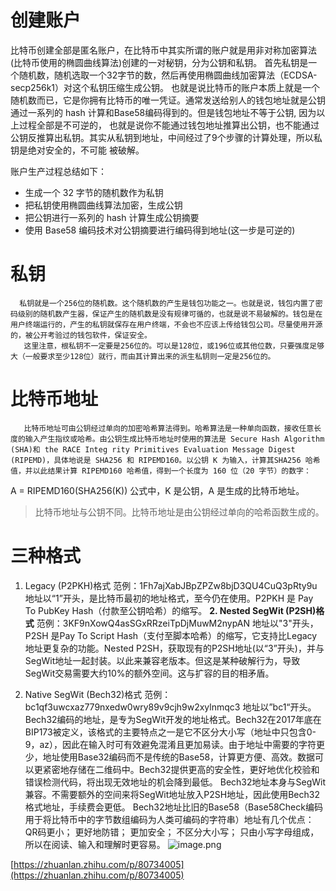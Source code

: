 # 创建账户
比特币创建全部是匿名账户，在比特币中其实所谓的账户就是用非对称加密算法(比特币使用的椭圆曲线算法)创建的一对秘钥，分为公钥和私钥。 首先私钥是一个随机数，随机选取一个32字节的数，然后再使用椭圆曲线加密算法（ECDSA-secp256k1）对这个私钥压缩生成公钥。 也就是说比特币的账户本质上就是一个随机数而已，它是你拥有比特币的唯一凭证。通常发送给别人的钱包地址就是公钥通过一系列的 hash 计算和Base58编码得到的。但是钱包地址不等于公钥, 因为以上过程全部是不可逆的， 也就是说你不能通过钱包地址推算出公钥，也不能通过公钥反推算出私钥。其实从私钥到地址，中间经过了9个步骤的计算处理，所以私钥是绝对安全的，不可能 被破解。

账户生产过程总结如下：

- 生成一个 32 字节的随机数作为私钥
- 把私钥使用椭圆曲线算法加密，生成公钥
- 把公钥进行一系列的 hash 计算生成公钥摘要
- 使用 Base58 编码技术对公钥摘要进行编码得到地址(这一步是可逆的)
# 私钥
      私钥就是一个256位的随机数。这个随机数的产生是钱包功能之一。也就是说，钱包内置了密码级别的随机数产生器，保证产生的随机数是没有规律可循的，也就是说不易破解的。钱包是在用户终端运行的，产生的私钥就保存在用户终端，不会也不应该上传给钱包公司。尽量使用开源的，被公开考验过的钱包软件，保证安全。
       这里注意，根私钥不一定要是256位的。可以是128位，或196位或其他位数，只要强度足够大（一般要求至少128位）就行，而由其计算出来的派生私钥则一定是256位的。
# 比特币地址
       比特币地址可由公钥经过单向的加密哈希算法得到。哈希算法是一种单向函数，接收任意长度的输入产生指纹或哈希。由公钥生成比特币地址时使用的算法是 Secure Hash Algorithm (SHA)和 the RACE Integ rity Primitives Evaluation Message Digest (RIPEMD)，具体地说是 SHA256 和 RIPEMD160。以公钥 K 为输入，计算其SHA256 哈希值，并以此结果计算 RIPEMD160 哈希值，得到一个长度为 160 位（20 字节）的数字：
A = RIPEMD160(SHA256(K))
公式中，K 是公钥，A 是生成的比特币地址。
> 比特币地址与公钥不同。比特币地址是由公钥经过单向的哈希函数生成的。

# 三种格式
1. Legacy (P2PKH)格式
范例：1Fh7ajXabJBpZPZw8bjD3QU4CuQ3pRty9u
地址以“1”开头，是比特币最初的地址格式，至今仍在使用。P2PKH 是 Pay To PubKey Hash（付款至公钥哈希）的缩写。
**2. Nested SegWit (P2SH)格式**
范例：3KF9nXowQ4asSGxRRzeiTpDjMuwM2nypAN
地址以"3"开头，P2SH 是Pay To Script Hash（支付至脚本哈希）的缩写，它支持比Legacy 地址更复杂的功能。Nested P2SH，获取现有的P2SH地址(以“3”开头)，并与SegWit地址一起封装。以此来兼容老版本。但这是某种破解行为，导致SegWit交易需要大约10%的额外空间。这与扩容的目的相矛盾。

3. Native SegWit (Bech32)格式
范例：bc1qf3uwcxaz779nxedw0wry89v9cjh9w2xylnmqc3
地址以”bc1“开头。Bech32编码的地址，是专为SegWit开发的地址格式。Bech32在2017年底在BIP173被定义，该格式的主要特点之一是它不区分大小写（地址中只包含0-9，az），因此在输入时可有效避免混淆且更加易读。由于地址中需要的字符更少，地址使用Base32编码而不是传统的Base58，计算更方便、高效。数据可以更紧密地存储在二维码中。Bech32提供更高的安全性，更好地优化校验和错误检测代码，将出现无效地址的机会降到最低。
Bech32地址本身与SegWit兼容。不需要额外的空间来将SegWit地址放入P2SH地址，因此使用Bech32格式地址，手续费会更低。
Bech32地址比旧的Base58（Base58Check编码用于将比特币中的字节数组编码为人类可编码的字符串）地址有几个优点：
QR码更小；
更好地防错；
更加安全；
不区分大小写；
只由小写字母组成，所以在阅读、输入和理解时更容易。
![image.png](https://cdn.nlark.com/yuque/0/2022/png/1676674/1671592796638-f96b84a2-7888-47db-89c8-e3bc839f2a1b.png#averageHue=%23d2d2d2&clientId=u591d4e0d-4a77-4&from=paste&height=106&id=u6adb11c8&originHeight=212&originWidth=1080&originalType=binary&ratio=1&rotation=0&showTitle=false&size=111344&status=done&style=none&taskId=uc062f590-d033-43af-8629-927ef6c5448&title=&width=540)

[https://zhuanlan.zhihu.com/p/80734005](https://zhuanlan.zhihu.com/p/80734005)

